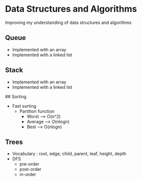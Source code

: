 # Data Structures and Algorithms

Improving my understanding of data structures and algorithms


## Queue
- Implemented with an array
- Implemented with a linked list

## Stack 
- Implemented with an array
- Implemented with a linked list

## Sorting
+ Fast sorting
    + Partition function
        + Worst --> O(n^2)
        + Average --> O(nlogn)
        + Best --> O(nlogn)

## Trees
- Vocabulary : root, edge, child, parent, leaf, height, depth
- DFS
    + pre-order
    + post-order
    + in-order
